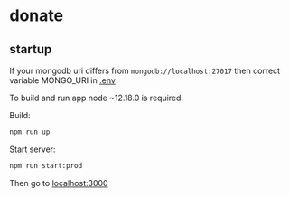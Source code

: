 # donate

## startup

If your mongodb uri differs from `mongodb://localhost:27017` then correct variable MONGO_URI in [.env](/packages/backend/.env)

To build and run app node ~12.18.0 is required.

Build:
```sh
npm run up
```

Start server:
```sh
npm run start:prod
```

Then go to [localhost:3000](http://localhost:3000)